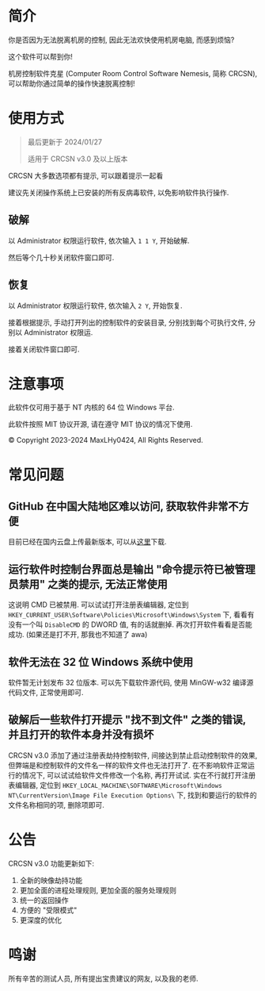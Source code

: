 # 简介

你是否因为无法脱离机房的控制, 因此无法欢快使用机房电脑, 而感到烦恼?

这个软件可以帮到你!

机房控制软件克星 (Computer Room Control Software Nemesis, 简称 CRCSN), 可以帮助你通过简单的操作快速脱离控制!

# 使用方式

> 最后更新于 2024/01/27
> 
> 适用于 CRCSN v3.0 及以上版本

CRCSN 大多数选项都有提示, 可以跟着提示一起看

建议先关闭操作系统上已安装的所有反病毒软件, 以免影响软件执行操作.

## 破解

以 Administrator 权限运行软件, 依次输入 `1 1 Y`, 开始破解.

然后等个几十秒关闭软件窗口即可.

## 恢复

以 Administrator 权限运行软件, 依次输入 `2 Y`, 开始恢复.

接着根据提示, 手动打开列出的控制软件的安装目录, 分别找到每个可执行文件, 分别以 Administrator 权限运.

接着关闭软件窗口即可.

# 注意事项

此软件仅可用于基于 NT 内核的 64 位 Windows 平台.

此软件按照 MIT 协议开源, 请在遵守 MIT 协议的情况下使用.

© Copyright 2023-2024 MaxLHy0424, All Rights Reserved.

# 常见问题

## GitHub 在中国大陆地区难以访问, 获取软件非常不方便

目前已经在国内云盘上传最新版本, 可以从[这里](https://www.123pan.com/s/HmR8jv-tZLN.html "点击跳转至第三方云盘")下载.

## 运行软件时控制台界面总是输出 "命令提示符已被管理员禁用" 之类的提示, 无法正常使用

这说明 CMD 已被禁用. 可以试试打开注册表编辑器, 定位到 `HKEY_CURRENT_USER\Software\Policies\Microsoft\Windows\System` 下, 看看有没有一个叫 `DisableCMD` 的 DWORD 值, 有的话就删掉. 再次打开软件看看是否能成功. (如果还是打不开, 那我也不知道了 awa)

## 软件无法在 32 位 Windows 系统中使用

软件暂无计划发布 32 位版本. 可以先下载软件源代码, 使用 MinGW-w32 编译源代码文件, 正常使用即可.

## 破解后一些软件打开提示 "找不到文件" 之类的错误, 并且打开的软件本身并没有损坏

CRCSN v3.0 添加了通过注册表劫持控制软件, 间接达到禁止启动控制软件的效果, 但弊端是和控制软件的文件名一样的软件文件也无法打开了. 在不影响软件正常运行的情况下, 可以试试给软件文件修改一个名称, 再打开试试. 实在不行就打开注册表编辑器, 定位到 `HKEY_LOCAL_MACHINE\SOFTWARE\Microsoft\Windows NT\CurrentVersion\Image File Execution Options\` 下, 找到和要运行的软件的文件名称相同的项, 删除项即可.

# 公告

CRCSN v3.0 功能更新如下:
1. 全新的映像劫持功能
2. 更加全面的进程处理规则, 更加全面的服务处理规则
3. 统一的返回操作
4. 方便的 "受限模式"
5. 更深度的优化

# 鸣谢

所有辛苦的测试人员, 所有提出宝贵建议的网友, 以及我的老师.
